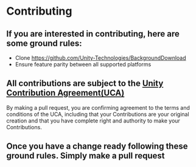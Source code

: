 # Contributing

## If you are interested in contributing, here are some ground rules:
* Clone https://github.com/Unity-Technologies/BackgroundDownload
* Ensure feature parity between all supported platforms

## All contributions are subject to the [Unity Contribution Agreement(UCA)](https://unity3d.com/legal/licenses/Unity_Contribution_Agreement)
By making a pull request, you are confirming agreement to the terms and conditions of the UCA, including that your Contributions are your original creation and that you have complete right and authority to make your Contributions.

## Once you have a change ready following these ground rules. Simply make a pull request
